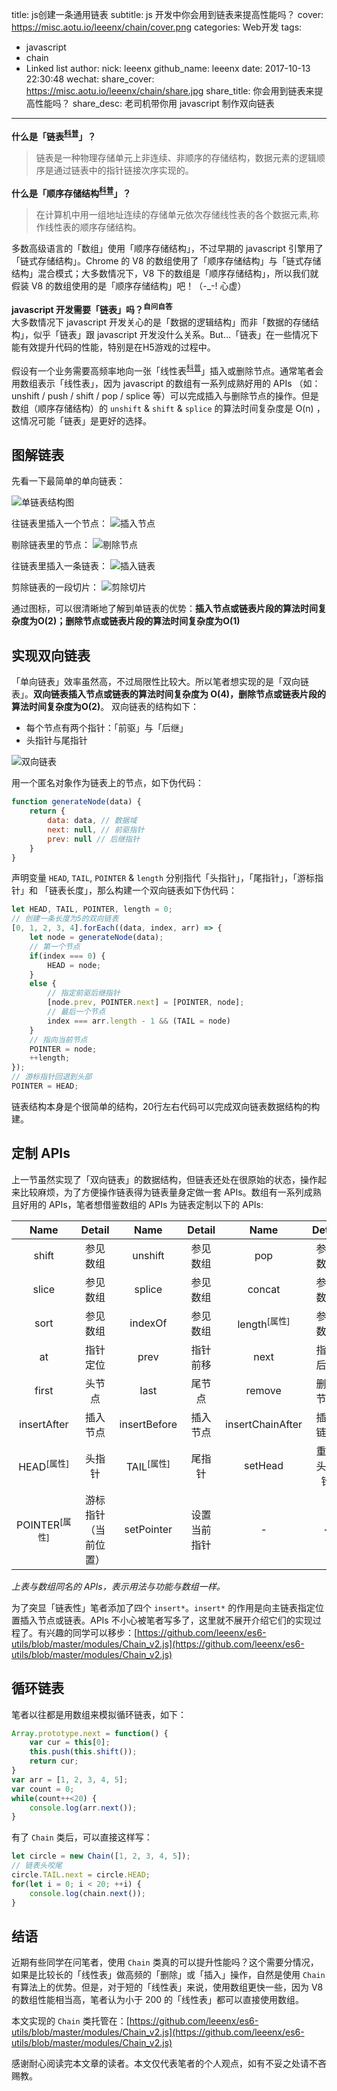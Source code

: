 title: js创建一条通用链表
subtitle: js 开发中你会用到链表来提高性能吗？
cover: https://misc.aotu.io/leeenx/chain/cover.png
categories: Web开发
tags:
  - javascript
  - chain
  - Linked list
author:
  nick: leeenx
  github_name: leeenx
date: 2017-10-13 22:30:48
wechat:
    share_cover: https://misc.aotu.io/leeenx/chain/share.jpg
    share_title: 你会用到链表来提高性能吗？
    share_desc: 老司机带你用 javascript 制作双向链表
---

<!-- more -->
**什么是「链表<sup>[科普](https://baike.baidu.com/item/%E9%93%BE%E8%A1%A8/9794473?fr=aladdin)</sup>」？**
> 链表是一种物理存储单元上非连续、非顺序的存储结构，数据元素的逻辑顺序是通过链表中的指针链接次序实现的。

**什么是「顺序存储结构<sup>[科普](https://baike.baidu.com/item/%E9%A1%BA%E5%BA%8F%E5%AD%98%E5%82%A8%E7%BB%93%E6%9E%84/1347176?fr=aladdin)</sup>」？**

> 在计算机中用一组地址连续的存储单元依次存储线性表的各个数据元素,称作线性表的顺序存储结构。

多数高级语言的「数组」使用「顺序存储结构」，不过早期的 javascript 引擎用了「链式存储结构」。Chrome 的 V8 的数组使用了「顺序存储结构」与「链式存储结构」混合模式；大多数情况下，V8 下的数组是「顺序存储结构」，所以我们就假装 V8 的数组使用的是「顺序存储结构」吧！（-_-! 心虚）

**javascript 开发需要「链表」吗？<sup>自问自答</sup>**  
大多数情况下 javascript 开发关心的是「数据的逻辑结构」而非「数据的存储结构」，似乎「链表」跟 javascript 开发没什么关系。But...「链表」在一些情况下能有效提升代码的性能，特别是在H5游戏的过程中。

假设有一个业务需要高频率地向一张「线性表<sup>[科普](https://baike.baidu.com/item/%E7%BA%BF%E6%80%A7%E8%A1%A8/3228081?fr=aladdin)</sup>」插入或删除节点。通常笔者会用数组表示「线性表」，因为 javascript 的数组有一系列成熟好用的 APIs （如：unshift / push / shift / pop / splice 等）可以完成插入与删除节点的操作。但是数组（顺序存储结构）的 `unshift` & `shift` & `splice` 的算法时间复杂度是 O(n) ，这情况可能「链表」是更好的选择。


##  图解链表

先看一下最简单的单向链表：

![单链表结构图](https://misc.aotu.io/leeenx/chain/20171014-single-link.png)

往链表里插入一个节点：
![插入节点](https://misc.aotu.io/leeenx/chain/20171014-single-link-insert.gif)

剔除链表里的节点：
![剔除节点](https://misc.aotu.io/leeenx/chain/20171014-remove-node.gif)

往链表里插入一条链表：
![插入链表](https://misc.aotu.io/leeenx/chain/20171014-insert-chain.gif)

剪除链表的一段切片：
![剪除切片](https://misc.aotu.io/leeenx/chain/20171014-remove-chain.gif)

通过图标，可以很清晰地了解到单链表的优势：**插入节点或链表片段的算法时间复杂度为O(2)；删除节点或链表片段的算法时间复杂度为O(1)**

## 实现双向链表

「单向链表」效率虽然高，不过局限性比较大。所以笔者想实现的是「双向链表」。**双向链表插入节点或链表的算法时间复杂度为 O(4)，删除节点或链表片段的算法时间复杂度为O(2)**。
双向链表的结构如下：
* 每个节点有两个指针：「前驱」与「后继」
* 头指针与尾指针

![双向链表](https://misc.aotu.io/leeenx/chain/20171014-double-chain.png)

用一个匿名对象作为链表上的节点，如下伪代码：
```javascript
function generateNode(data) {
	return {
		data: data, // 数据域
		next: null, // 前驱指针
		prev: null // 后继指针
	} 
}
```

声明变量 `HEAD`, `TAIL`, `POINTER` & `length` 分别指代「头指针」，「尾指针」，「游标指针」和 「链表长度」，那么构建一个双向链表如下伪代码：

```javascript
let HEAD, TAIL, POINTER, length = 0; 
// 创建一条长度为5的双向链表
[0, 1, 2, 3, 4].forEach((data, index, arr) => {
	let node = generateNode(data); 
	// 第一个节点
	if(index === 0) {
		HEAD = node; 
	} 
	else {
		// 指定前驱后继指针
		[node.prev, POINTER.next] = [POINTER, node]; 
		// 最后一个节点
		index === arr.length - 1 && (TAIL = node)
	}
	// 指向当前节点
	POINTER = node; 
	++length; 
}); 
// 游标指针回退到头部
POINTER = HEAD; 
```

链表结构本身是个很简单的结构，20行左右代码可以完成双向链表数据结构的构建。

## 定制 APIs

上一节虽然实现了「双向链表」的数据结构，但链表还处在很原始的状态，操作起来比较麻烦，为了方便操作链表得为链表量身定做一套 APIs。数组有一系列成熟且好用的  APIs，笔者想借鉴数组的 APIs 为链表定制以下的 APIs: 

| Name | Detail | Name | Detail | Name | Detail | Name | Detail |
| :----: | :----: | :----: | :----: | :----: | :----: | :----: | :----: |
| shift | 参见数组 | unshift | 参见数组 | pop | 参见数组 | push | 参见数组 |
| slice | 参见数组 | splice | 参见数组 | concat | 参见数组 | reverse | 参见数组 |
| sort | 参见数组 | indexOf | 参见数组 | length<sup>[属性]</sup> | 参见数组 | - | - |
| at | 指针定位 | prev | 指针前移 | next | 指针后退 | curr | 当前指针 |
| first | 头节点 | last | 尾节点 | remove | 删除节点 | clone | 克隆链表 |
| insertAfter | 插入节点 | insertBefore | 插入节点 | insertChainAfter | 插入链表 | insertChainBefore | 插入链表 |
| HEAD<sup>[属性]</sup> | 头指针 | TAIL<sup>[属性]</sup> | 尾指针 | setHead | 重置头指针 | setTail | 重置尾指针 |
| POINTER<sup>[属性]</sup> | 游标指针（当前位置） | setPointer | 设置当前指针 | - | - | - | - |


_上表与数组同名的 APIs，表示用法与功能与数组一样。_

 为了突显「链表性」笔者添加了四个 `insert*`。`insert*` 的作用是向主链表指定位置插入节点或链表。APIs 不小心被笔者写多了，这里就不展开介绍它们的实现过程了。有兴趣的同学可以移步：[https://github.com/leeenx/es6-utils/blob/master/modules/Chain_v2.js](https://github.com/leeenx/es6-utils/blob/master/modules/Chain_v2.js)

## 循环链表

笔者以往都是用数组来模拟循环链表，如下：
```javascript
Array.prototype.next = function() { 
	var cur = this[0]; 
	this.push(this.shift()); 
	return cur;
}
var arr = [1, 2, 3, 4, 5]; 
var count = 0; 
while(count++<20) {
	console.log(arr.next());
}
```
有了 `Chain` 类后，可以直接这样写：

```javascript
let circle = new Chain([1, 2, 3, 4, 5]); 
// 链表头咬尾
circle.TAIL.next = circle.HEAD; 
for(let i = 0; i < 20; ++i) {
	console.log(chain.next()); 
}
```

## 结语

近期有些同学在问笔者，使用 `Chain` 类真的可以提升性能吗？这个需要分情况，如果是比较长的「线性表」做高频的「删除」或「插入」操作，自然是使用 `Chain` 有算法上的优势。但是，对于短的「线性表」来说，使用数组更快一些，因为 V8 的数组性能相当高，笔者认为小于 200 的「线性表」都可以直接使用数组。

本文实现的 `Chain` 类托管在：[https://github.com/leeenx/es6-utils/blob/master/modules/Chain_v2.js](https://github.com/leeenx/es6-utils/blob/master/modules/Chain_v2.js)

感谢耐心阅读完本文章的读者。本文仅代表笔者的个人观点，如有不妥之处请不吝赐教。

<style>
	.post-content sup a {
		vertical-align: unset; 
	}
</style>

